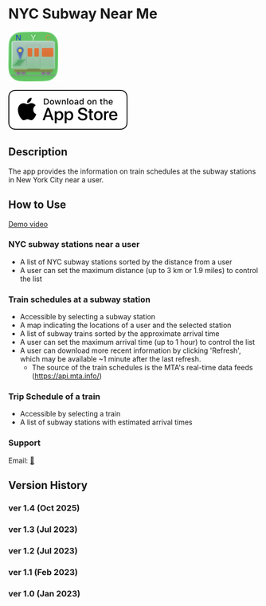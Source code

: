 # NYC Subway Near Me

<img src="./docs/assets/images/AppIcon-iOS26-iOS-Default-1024x1024@1x.png" width=100>

[<img src="./docs/assets/images/App_Store_Badge.svg">](https://apps.apple.com/us/app/nyc-subway-near-me/id6444370229)

## Description

The app provides the information on train schedules at the subway stations in New York City near a user.


## How to Use

[Demo video](https://studio.youtube.com/video/I7C8X6wQ4W4/edit)

### NYC subway stations near a user
  - A list of NYC subway stations sorted by the distance from a user
  - A user can set the maximum distance (up to 3 km or 1.9 miles) to control the list

### Train schedules at a subway station
  - Accessible by selecting a subway station
  - A map indicating the locations of a user and the selected station
  - A list of subway trains sorted by the approximate arrival time
  - A user can set the maximum arrival time (up to 1 hour) to control the list
  - A user can download more recent information by clicking 'Refresh', which may be available ~1 minute after the last refresh.
    * The source of the train schedules is the MTA's real-time data feeds (https://api.mta.info/)
  
### Trip Schedule of a train
  - Accessible by selecting a train
  - A list of subway stations with estimated arrival times

### Support

Email: [:email:](mailto:jaeseung@gmail.com)

## Version History
### ver 1.4 (Oct 2025)
### ver 1.3 (Jul 2023)
### ver 1.2 (Jul 2023)
### ver 1.1 (Feb 2023)
### ver 1.0 (Jan 2023)
